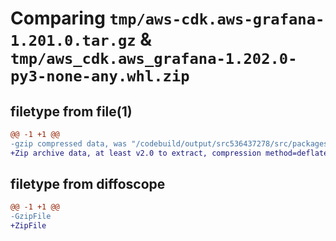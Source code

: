 # Comparing `tmp/aws-cdk.aws-grafana-1.201.0.tar.gz` & `tmp/aws_cdk.aws_grafana-1.202.0-py3-none-any.whl.zip`

## filetype from file(1)

```diff
@@ -1 +1 @@
-gzip compressed data, was "/codebuild/output/src536437278/src/packages/@aws-cdk/aws-grafana/dist/python/aws-cdk.aws-grafana-1.201.0.tar", last modified: Wed May 10 17:09:04 2023, max compression
+Zip archive data, at least v2.0 to extract, compression method=deflate
```

## filetype from diffoscope

```diff
@@ -1 +1 @@
-GzipFile
+ZipFile
```

